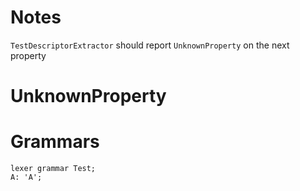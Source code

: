 # Notes

`TestDescriptorExtractor` should report `UnknownProperty` on the next property

# UnknownProperty

# Grammars

```antlrv4
lexer grammar Test;
A: 'A';
```